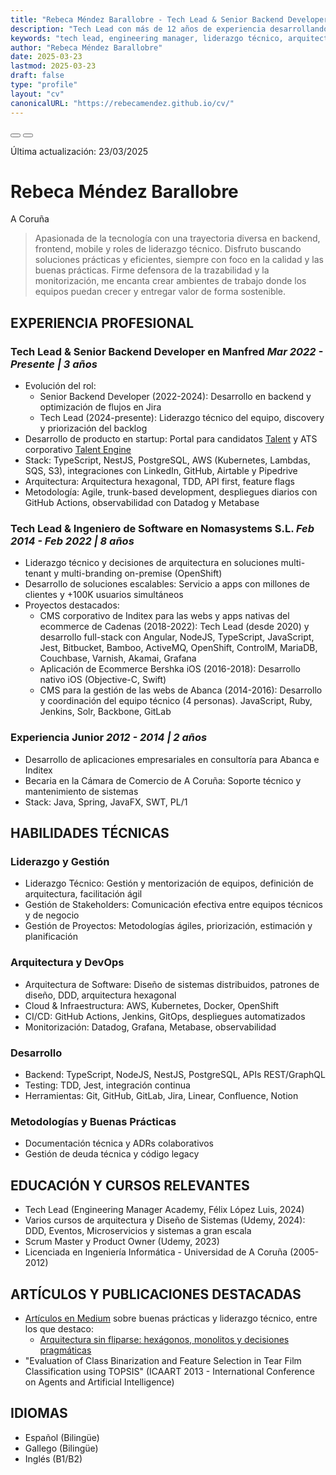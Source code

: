 ```yaml
---
title: "Rebeca Méndez Barallobre - Tech Lead & Senior Backend Developer"
description: "Tech Lead con más de 12 años de experiencia desarrollando productos y liderando equipos. Experta en arquitectura de software, gestión de equipos y desarrollo de productos escalables."
keywords: "tech lead, engineering manager, liderazgo técnico, arquitectura de software, gestión de equipos, TypeScript, NodeJS, AWS, PostgreSQL, metodologías ágiles, desarrollo backend, cloud computing, kubernetes, devops"
author: "Rebeca Méndez Barallobre"
date: 2025-03-23
lastmod: 2025-03-23
draft: false
type: "profile"
layout: "cv"
canonicalURL: "https://rebecamendez.github.io/cv/"
---
```


<!-- Open Graph / Facebook -->
<meta property="og:type" content="profile">
<meta property="og:url" content="https://rebeca-mendez.com/">
<meta property="og:title" content="Rebeca Méndez Barallobre - Tech Lead & Senior Backend Developer">
<meta property="og:description" content="Tech Lead con más de 12 años de experiencia liderando equipos técnicos y desarrollando productos de alto impacto. Experta en arquitectura de software, gestión de equipos y desarrollo de productos escalables.">
<meta property="og:image" content="https://rebeca-mendez.com/images/profile.jpg">
<meta property="og:site_name" content="CV de Rebeca Méndez">

<!-- Twitter -->
<meta property="twitter:card" content="summary_large_image">
<meta property="twitter:url" content="https://rebeca-mendez.com/">
<meta property="twitter:title" content="Rebeca Méndez Barallobre - Tech Lead & Senior Backend Developer">
<meta property="twitter:description" content="Tech Lead con más de 12 años de experiencia liderando equipos técnicos y desarrollando productos de alto impacto.">
<meta property="twitter:image" content="https://rebeca-mendez.com/images/profile.jpg">
<meta property="twitter:creator" content="@rebeca-mendez">

<!-- Schema.org markup for Google -->
<script type="application/ld+json">
{
  "@context": "https://schema.org",
  "@type": "Person",
  "name": "Rebeca Méndez Barallobre",
  "jobTitle": "Tech Lead & Senior Backend Developer",
  "url": "https://rebeca-mendez.com",
  "sameAs": [
    "https://www.linkedin.com/in/rebecamendezbarallobre/",
    "https://github.com/rebecamendez",
    "https://medium.com/@breogana",
    "https://mnf.red/rebeca/"
  ],
  "knowsAbout": [
    "TypeScript",
    "NodeJS",
    "AWS",
    "PostgreSQL",
    "Kubernetes",
    "Arquitectura de Software",
    "Gestión de Equipos",
    "Cloud Computing",
    "DevOps",
    "Metodologías Ágiles",
    "NestJS",
    "Docker",
    "CI/CD",
    "Testing",
    "Inteligencia Artificial"
  ],
  "worksFor": {
    "@type": "Organization",
    "name": "Manfred",
    "url": "https://mnf.red"
  },
  "address": {
    "@type": "PostalAddress",
    "addressLocality": "A Coruña",
    "addressCountry": "ES"
  },
  "description": "Tech Lead con más de 12 años de experiencia en desarrollo y trayectoria consolidada en liderazgo técnico. Experta en arquitectura de software, gestión de equipos y desarrollo de productos escalables.",
  "skills": [
    "Cloud Computing",
    "DevOps",
    "Arquitectura de Software",
    "Gestión de Equipos",
    "TypeScript",
    "NodeJS",
    "AWS",
    "Kubernetes",
    "PostgreSQL",
    "Metodologías Ágiles",
    "NestJS",
    "Docker",
    "CI/CD",
    "Testing"
  ]
}
</script>

<!-- Additional SEO meta tags -->
<meta name="robots" content="index, follow">
<meta name="language" content="Spanish">
<meta name="revisit-after" content="7 days">
<meta name="author" content="Rebeca Méndez Barallobre">
<meta name="generator" content="Hugo">
<meta name="theme-color" content="#ffffff">

<div class="actions">
    <button class="print-button" onclick="window.print()" title="Imprimir">
        <i class="fas fa-print"></i>
    </button>
    <button class="share-button" onclick="shareCV()" title="Compartir">
        <i class="fas fa-share-alt"></i>
    </button>
</div>

<span class="last-update">Última actualización: 23/03/2025</span>

# Rebeca Méndez Barallobre

<div class="contact-info">
    <!-- <a href="mailto:placeholder@gmail.com" title="Email">
        <i class="fas fa-envelope" aria-hidden="true"></i> placeholderk@gmail.com
    </a> -->
    <!-- <a href="tel:+3466XXXXXXXX" class="phone-number" title="Teléfono">
        <i class="fas fa-phone" aria-hidden="true"></i> <span class="phone-text">6XX XXX XXX</span>
    </a> -->
    <div class="social-links">
        <a href="https://www.linkedin.com/in/rebecamendezbarallobre/" title="LinkedIn" aria-label="Perfil de LinkedIn" target="_blank" rel="noopener noreferrer"><i class="fab fa-linkedin" aria-hidden="true"></i></a>
        <a href="https://github.com/rebecamendez" title="GitHub" aria-label="Perfil de GitHub" target="_blank" rel="noopener noreferrer"><i class="fab fa-github" aria-hidden="true"></i></a>
        <a href="https://medium.com/@breogana" title="Medium" aria-label="Perfil de Medium" target="_blank" rel="noopener noreferrer"><i class="fab fa-medium" aria-hidden="true"></i></a>
        <a href="https://mnf.red/rebeca/" title="Manfred" aria-label="Perfil de Manfred" target="_blank" rel="noopener noreferrer"><i class="fas fa-briefcase" aria-hidden="true"></i></a>
        <a href="https://rebecamendez.github.io/cv/" title="CV" aria-label="CV" target="_blank" rel="noopener noreferrer"><i class="fas fa-file-alt" aria-hidden="true"></i></a>
    </div>
</div>

<div class="location">
    <i class="fas fa-map-marker-alt" aria-hidden="true"></i> A Coruña
</div>

> Apasionada de la tecnología con una trayectoria diversa en backend, frontend, mobile y roles de <span class="highlight">liderazgo técnico</span>. Disfruto buscando soluciones prácticas y eficientes, siempre con foco en la <span class="highlight">calidad</span> y las buenas prácticas. Firme defensora de la trazabilidad y la monitorización, me encanta crear ambientes de trabajo donde los equipos puedan crecer y entregar valor de forma sostenible.

## EXPERIENCIA PROFESIONAL

### Tech Lead & Senior Backend Developer en Manfred <em>Mar 2022 - Presente | 3 años</em>

- Evolución del rol:
  - Senior Backend Developer (2022-2024): Desarrollo en backend y optimización de flujos en Jira
  - <span class="highlight">Tech Lead</span> (2024-presente): Liderazgo técnico del equipo, discovery y priorización del backlog
- Desarrollo de <span class="highlight">producto</span> en <span class="highlight">startup</span>: Portal para candidatos [Talent](https://www.getmanfred.com/) y ATS corporativo [Talent Engine](https://talent-engine.getmanfred.com/)
- Stack: <span class="highlight">TypeScript</span>, NestJS, PostgreSQL, <span class="highlight">AWS</span> (Kubernetes, Lambdas, SQS, S3), integraciones con LinkedIn, GitHub, Airtable y Pipedrive
- Arquitectura: Arquitectura hexagonal, TDD, API first, feature flags
- Metodología: Agile, trunk-based development, despliegues diarios con GitHub Actions, observabilidad con Datadog y Metabase

### Tech Lead & Ingeniero de Software en Nomasystems S.L. <em>Feb 2014 - Feb 2022 | 8 años</em>

- Liderazgo técnico y decisiones de arquitectura en soluciones multi-tenant y multi-branding on-premise (OpenShift)
- Desarrollo de soluciones escalables: Servicio a apps con millones de clientes y <span class="highlight">+100K usuarios simultáneos</span>
- Proyectos destacados:
  - CMS corporativo de Inditex para las webs y apps nativas del ecommerce de Cadenas (2018-2022): Tech Lead (desde 2020) y desarrollo full-stack con <span class="highlight">Angular</span>, <span class="highlight">NodeJS</span>, <span class="highlight">TypeScript</span>, JavaScript, Jest, Bitbucket, Bamboo, ActiveMQ, OpenShift, ControlM, MariaDB, Couchbase, Varnish, Akamai, Grafana
  - Aplicación de Ecommerce Bershka iOS (2016-2018): Desarrollo nativo iOS (Objective-C, Swift)
  - CMS para la gestión de las webs de Abanca (2014-2016): Desarrollo y coordinación del equipo técnico (4 personas). JavaScript, Ruby, Jenkins, Solr, Backbone, GitLab

### Experiencia Junior <em>2012 - 2014  | 2 años</em>

- Desarrollo de aplicaciones empresariales en consultoría para Abanca e Inditex
- Becaria en la Cámara de Comercio de A Coruña: Soporte técnico y mantenimiento de sistemas
- Stack: Java, Spring, JavaFX, SWT, PL/1

## HABILIDADES TÉCNICAS

### Liderazgo y Gestión
- <span class="highlight">Liderazgo Técnico</span>: Gestión y mentorización de equipos, definición de arquitectura, facilitación ágil
- Gestión de Stakeholders: Comunicación efectiva entre equipos técnicos y de negocio
- Gestión de Proyectos: Metodologías ágiles, priorización, estimación y planificación

### Arquitectura y DevOps
- <span class="highlight">Arquitectura de Software</span>: Diseño de sistemas distribuidos, patrones de diseño, DDD, arquitectura hexagonal
- Cloud & Infraestructura: <span class="highlight">AWS</span>, Kubernetes, Docker, OpenShift
- CI/CD: GitHub Actions, Jenkins, GitOps, despliegues automatizados
- Monitorización: Datadog, Grafana, Metabase, observabilidad

### Desarrollo
- Backend: <span class="highlight">TypeScript</span>, NodeJS, NestJS, PostgreSQL, APIs REST/GraphQL
- Testing: TDD, Jest, integración continua
- Herramientas: Git, GitHub, GitLab, Jira, Linear, Confluence, Notion

### Metodologías y Buenas Prácticas
- Documentación técnica y ADRs colaborativos
- Gestión de deuda técnica y código legacy

## EDUCACIÓN Y CURSOS RELEVANTES
- <span class="highlight">Tech Lead</span> (Engineering Manager Academy, Félix López Luis, 2024)
- Varios cursos de arquitectura y Diseño de Sistemas (Udemy, 2024): DDD, Eventos, Microservicios y sistemas a gran escala
- Scrum Master y Product Owner (Udemy, 2023)
- <span class="highlight">Licenciada en Ingeniería Informática</span> - Universidad de A Coruña (2005-2012)

## ARTÍCULOS Y PUBLICACIONES DESTACADAS
- [Artículos en Medium](https://medium.com/@breogana) sobre buenas prácticas y liderazgo técnico, entre los que destaco:
    - [Arquitectura sin fliparse: hexágonos, monolitos y decisiones pragmáticas](https://medium.com/p/fc27844874b3)
- "Evaluation of Class Binarization and Feature Selection in Tear Film Classification using TOPSIS" (ICAART 2013 - International Conference on Agents and Artificial Intelligence)

## IDIOMAS
- Español (Bilingüe)
- Gallego (Bilingüe)
- Inglés (B1/B2)

<script>
function shareCV() {
    if (navigator.share) {
        navigator.share({
            title: 'CV - Rebeca Méndez',
            text: 'Tech Lead & Senior Backend Developer',
            url: window.location.href
        });
    }
}
</script>

<style>
a {
    text-decoration: underline;
    color: inherit;
}
</style> 